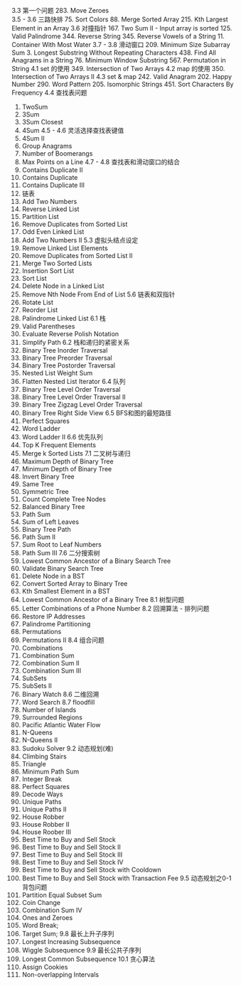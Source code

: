 3.3 第一个问题
283. Move Zeroes  
3.5 - 3.6 三路快排
75. Sort Colors
88. Merge Sorted Array
215. Kth Largest Element in an Array
3.6 对撞指针
167. Two Sum II - Input array is sorted
125. Valid Palindrome
344. Reverse String
345. Reverse Vowels of a String
11. Container With Most Water
3.7 - 3.8 滑动窗口
209. Minimum Size Subarray Sum
3. Longest Substring Without Repeating Characters
438. Find All Anagrams in a String
76. Minimum Window Substring
567. Permutation in String
4.1 set 的使用
349. Intersection of Two Arrays
4.2 map 的使用
350. Intersection of Two Arrays II
4.3 set & map
242. Valid Anagram
202. Happy Number
290. Word Pattern
205. Isomorphic Strings
451. Sort Characters By Frequency
4.4 查找表问题
1. TwoSum
15. 3Sum
16. 3Sum Closest
18. 4Sum
4.5 - 4.6 灵活选择查找表键值
454. 4Sum II
49. Group Anagrams
447. Number of Boomerangs
149. Max Points on a Line
4.7 - 4.8 查找表和滑动窗口的结合 
219. Contains Duplicate II
217. Contains Duplicate
220. Contains Duplicate III
5. 链表
2. Add Two Numbers
206. Reverse Linked List
86. Partition List
83. Remove Duplicates from Sorted List
328. Odd Even Linked List
445. Add Two Numbers II
5.3 虚拟头结点设定
203. Remove Linked List Elements
82. Remove Duplicates from Sorted List II
21. Merge Two Sorted Lists
147. Insertion Sort List
148. Sort List
237. Delete Node in a Linked List
19. Remove Nth Node From End of List
5.6 链表和双指针
61. Rotate List
143. Reorder List
234. Palindrome Linked List
6.1 栈
20. Valid Parentheses
150. Evaluate Reverse Polish Notation
71. Simplify Path
6.2 栈和递归的紧密关系
94. Binary Tree Inorder Traversal
144. Binary Tree Preorder Traversal
145. Binary Tree Postorder Traversal
339. Nested List Weight Sum
341. Flatten Nested List Iterator
6.4 队列
102. Binary Tree Level Order Traversal
107. Binary Tree Level Order Traversal II
103. Binary Tree Zigzag Level Order Traversal
199. Binary Tree Right Side View
6.5 BFS和图的最短路径
279. Perfect Squares
127. Word Ladder
126. Word Ladder II
6.6 优先队列
347. Top K Frequent Elements
23. Merge k Sorted Lists
7.1 二叉树与递归
104. Maximum Depth of Binary Tree
111. Minimum Depth of Binary Tree
226. Invert Binary Tree
100. Same Tree
101. Symmetric Tree
222. Count Complete Tree Nodes
110. Balanced Binary Tree
112. Path Sum
404. Sum of Left Leaves
257. Binary Tree Path
113. Path Sum II
129. Sum Root to Leaf Numbers
437. Path Sum III
7.6 二分搜索树
235. Lowest Common Ancestor of a Binary Search Tree
98. Validate Binary Search Tree
450. Delete Node in a BST
108. Convert Sorted Array to Binary Tree
230. Kth Smallest Element in a BST
236. Lowest Common Ancestor of a Binary Tree
8.1 树型问题
17. Letter Combinations of a Phone Number
8.2 回溯算法 - 排列问题
93. Restore IP Addresses
131. Palindrome Partitioning
46. Permutations
47. Permutations II
8.4 组合问题
77. Combinations
39. Combination Sum
40. Combination Sum II
216. Combination Sum III
78. SubSets
90. SubSets II
401. Binary Watch
8.6 二维回溯
79. Word Search
8.7 floodfill
200. Number of Islands
130. Surrounded Regions
417. Pacific Atlantic Water Flow
51. N-Queens
52. N-Queens II
37. Sudoku Solver
9.2 动态规划(难)
70. Climbing Stairs
120. Triangle
64. Minimum Path Sum
343. Integer Break
279. Perfect Squares
91. Decode Ways
62. Unique Paths
63. Unique Paths II
198. House Robber
213. House Robber II
337. House Roober III
121. Best Time to Buy and Sell Stock
122. Best Time to Buy and Sell Stock II
123. Best Time to Buy and Sell Stock III
188. Best Time to Buy and Sell Stock IV
309. Best Time to Buy and Sell Stock with Cooldown
714. Best Time to Buy and Sell Stock with Transaction Fee
9.5 动态规划之0-1背包问题
416. Partition Equal Subset Sum
322. Coin Change
377. Combination Sum IV
474. Ones and Zeroes
139. Word Break;
494. Target Sum;
9.8 最长上升子序列
300. Longest Increasing Subsequence
376. Wiggle Subsequence
9.9 最长公共子序列
1143. Longest Common Subsequence
10.1 贪心算法
455. Assign Cookies
435. Non-overlapping Intervals